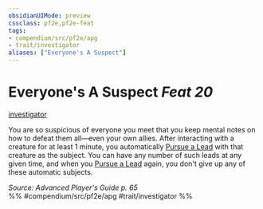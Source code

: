 ```yaml
---
obsidianUIMode: preview
cssclass: pf2e,pf2e-feat
tags:
- compendium/src/pf2e/apg
- trait/investigator
aliases: ["Everyone's A Suspect"]
---
```

# Everyone's A Suspect  *Feat 20*  
[investigator](rules/traits/investigator-apg.md "Investigator Class Trait")  


You are so suspicious of everyone you meet that you keep mental notes on how to defeat them all—even your own allies. After interacting with a creature for at least 1 minute, you automatically [Pursue a Lead](rules/actions/pursue-a-lead-apg.md) with that creature as the subject. You can have any number of such leads at any given time, and when you [Pursue a Lead](rules/actions/pursue-a-lead-apg.md) again, you don't give up any of these automatic subjects.

*Source: Advanced Player's Guide p. 65*  
%% #compendium/src/pf2e/apg #trait/investigator %%